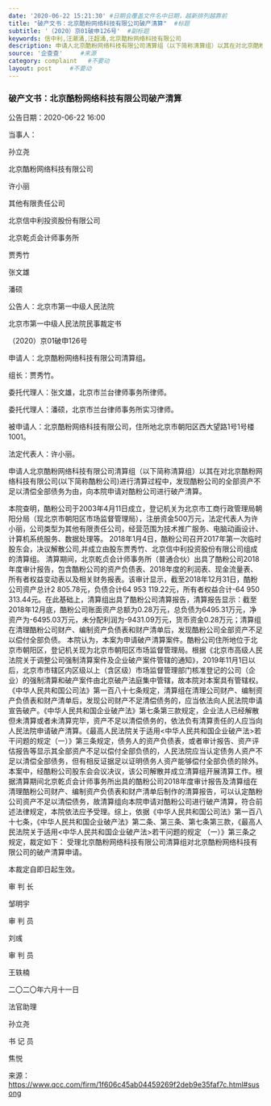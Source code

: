 ```yaml
---
date: '2020-06-22 15:21:30' #日期会覆盖文件名中日期，越新排列越靠前
title: "破产文书：北京酷粉网络科技有限公司破产清算"  #标题
subtitle: '（2020）京01破申126号'  #副标题
keywords: 信中利,汪潮涌,汪超涌,北京酷粉网络科技有限公司
description: 申请人北京酷粉网络科技有限公司清算组（以下简称清算组）以其在对北京酷粉网络科技有限公司(以下简称酷粉公司)进行清算过程中，发现酷粉公司的全部资产不足以清偿全部债务为由，向本院申请对酷粉公司进行破产清算。
source: '企查查'     #来源
category: complaint   #不要动
layout: post     #不要动
---
```


### 破产文书：北京酷粉网络科技有限公司破产清算

公告日期：2020-06-22 16:00

当事人：

孙立尧

北京酷粉网络科技有限公司

许小丽

其他有限责任公司

北京信中利投资股份有限公司

北京乾贞会计师事务所

贾秀竹

张文雄

潘硕

公告人：北京市第一中级人民法院

北京市第一中级人民法院民事裁定书 

（2020）京01破申126号 

申请人：北京酷粉网络科技有限公司清算组。 

组长：贾秀竹。 

委托代理人：张文雄，北京市兰台律师事务所律师。 

委托代理人：潘硕，北京市兰台律师事务所实习律师。 

被申请人：北京酷粉网络科技有限公司，住所地北京市朝阳区西大望路1号1号楼1001。 

法定代表人：许小丽。 

申请人北京酷粉网络科技有限公司清算组（以下简称清算组）以其在对北京酷粉网络科技有限公司(以下简称酷粉公司)进行清算过程中，发现酷粉公司的全部资产不足以清偿全部债务为由，向本院申请对酷粉公司进行破产清算。 

本院查明，酷粉公司于2003年4月11日成立，登记机关为北京市工商行政管理局朝阳分局（现北京市朝阳区市场监督管理局），注册资金500万元，法定代表人为许小丽，公司类型为其他有限责任公司，经营范围为技术推广服务、电脑动画设计、计算机系统服务、数据处理等。 2018年1月4日，酷粉公司召开2017年第一次临时股东会，决议解散公司,并成立由股东贾秀竹、北京信中利投资股份有限公司组成的清算组。 清算期间，北京乾贞会计师事务所（普通合伙）出具了酷粉公司2018年度审计报告，包含酷粉公司的资产负债表、2018年度的利润表、现金流量表、所有者权益变动表以及相关财务报表。该审计显示，截至2018年12月31日，酷粉公司资产总计2 805.78元，负债合计64 953 119.22元，所有者权益合计-64 950 313.44元。在此基础上，清算组出具了酷粉公司清算报告，清算报告显示：截至2018年12月底，酷粉公司账面资产总额为0.28万元，总负债为6495.31万元，净资产为-6495.03万元，未分配利润为-9431.09万元，货币资金0.28万元；清算组在清理酷粉公司财产、编制资产负债表和财产清单后，发现酷粉公司全部资产不足以偿付全部负债。 本院认为，本案为申请破产清算案件。酷粉公司住所地位于北京市朝阳区，登记机关现为北京市朝阳区市场监督管理局。根据《北京市高级人民法院关于调整公司强制清算案件及企业破产案件管辖的通知》，2019年11月1日以后，北京市市辖区内区级以上（含区级）市场监督管理部门核准登记的公司（企业）的强制清算和破产案件由北京破产法庭集中管辖，故本院对本案具有管辖权。 《中华人民共和国公司法》第一百八十七条规定，清算组在清理公司财产、编制资产负债表和财产清单后，发现公司财产不足清偿债务的，应当依法向人民法院申请宣告破产。《中华人民共和国企业破产法》第七条第三款规定，企业法人已经解散但未清算或者未清算完毕，资产不足以清偿债务的，依法负有清算责任的人应当向人民法院申请破产清算。《最高人民法院关于适用<中华人民共和国企业破产法>若干问题的规定（一）》第三条规定，债务人的资产负债表，或者审计报告、资产评估报告等显示其全部资产不足以偿付全部负债的，人民法院应当认定债务人资产不足以清偿全部债务，但有相反证据足以证明债务人资产能够偿付全部负债的除外。本案中，经酷粉公司股东会会议决议，该公司解散并成立清算组开展清算工作。根据清算期间北京乾贞会计师事务所出具的酷粉公司2018年度审计报告及清算组在清理酷粉公司财产、编制资产负债表和财产清单后制作的清算报告，可以认定酷粉公司资产不足以清偿债务，故清算组向本院申请对酷粉公司进行破产清算，符合前述法律规定，本院依法应予受理。综上，依据《中华人民共和国公司法》第一百八十七条，《中华人民共和国企业破产法》第二条、第三条、第七条第三款，《最高人民法院关于适用<中华人民共和国企业破产法>若干问题的规定 （一）》第三条之规定，裁定如下： 受理北京酷粉网络科技有限公司清算组对北京酷粉网络科技有限公司的破产清算申请。 

本裁定自即日起生效。 

审 判 长 

邹明宇 

审 判 员 

刘彧 

审 判 员 

王轶楠 

二〇二〇年六月十一日 

法官助理 

孙立尧 

书 记 员 

焦悦

来源：https://www.qcc.com/firm/1f606c45ab04459269f2deb9e35faf7c.html#susong

